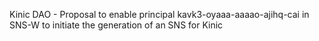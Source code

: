 Kinic DAO - Proposal to enable principal kavk3-oyaaa-aaaao-ajihq-cai in SNS-W to initiate the generation of an SNS for Kinic